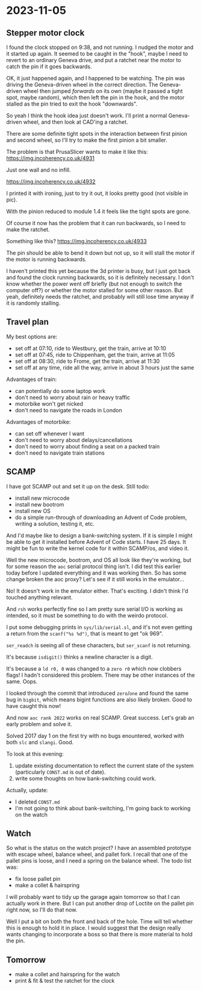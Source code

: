 # 2023-11-05

## Stepper motor clock

I found the clock stopped on 9:38, and not running. I nudged the motor
and it started up again. It seemed to be caught in the "hook", maybe I need
to revert to an ordinary Geneva drive, and put a ratchet near the motor
to catch the pin if it goes backwards.

OK, it just happened again, and I happened to be watching. The pin was
driving the Geneva-driven wheel in the correct direction. The Geneva-driven
wheel then jumped *forwards* on its own (maybe it passed a tight spot, maybe
random), which then left the pin in the hook, and the motor stalled as the pin
tried to exit the hook "downwards".

So yeah I think the hook idea just doesn't work. I'll print a normal
Geneva-driven wheel, and then look at CAD'ing a ratchet.

There are some definite tight spots in the interaction between first pinion
and second wheel, so I'll try to make the first pinion a bit smaller.

The problem is that PrusaSlicer wants to make it like this: https://img.incoherency.co.uk/4931

Just one wall and no infill.

https://img.incoherency.co.uk/4932

I printed it with ironing, just to try it out, it looks pretty good (not visible in pic).

With the pinion reduced to module 1.4 it feels like the tight spots are gone.

Of course it now has the problem that it can run backwards, so I need to make the ratchet.

Something like this? https://img.incoherency.co.uk/4933

The pin should be able to bend it down but not up, so it will stall the motor if the motor
is running backwards.

I haven't printed this yet because the 3d printer is busy, but I just got back and found the clock running backwards,
so it is definitely necessary. I don't know whether the power went off briefly (but not enough
to switch the computer off?) or whether the motor stalled for some other reason. But yeah, definitely
needs the ratchet, and probably will still lose time anyway if it is randomly stalling.

## Travel plan

My best options are:

 * set off at 07:10, ride to Westbury, get the train, arrive at 10:10
 * set off at 07:45, ride to Chippenham, get the train, arrive at 11:05
 * set off at 08:30, ride to Frome, get the train, arrive at 11:30
 * set off at any time, ride all the way, arrive in about 3 hours just the same

Advantages of train:

 * can potentially do some laptop work
 * don't need to worry about rain or heavy traffic
 * motorbike won't get nicked
 * don't need to navigate the roads in London

Advantages of motorbike:

 * can set off whenever I want
 * don't need to worry about delays/cancellations
 * don't need to worry about finding a seat on a packed train
 * don't need to navigate train stations

## SCAMP

I have got SCAMP out and set it up on the desk. Still todo:

 * install new microcode
 * install new bootrom
 * install new OS
 * do a simple run-through of downloading an Advent of Code problem, writing a solution, testing it, etc.

And I'd maybe like to design a bank-switching system. If it is simple I might be able to get it installed
before Advent of Code starts. I have 25 days. It might be fun to write the kernel code for it within SCAMP/os,
and video it.

Well the new microcode, bootrom, and OS all look like they're working, but for some reason the `aoc` serial
protocol thing isn't. I did test this earlier today before I updated everything and it was working then. So
has some change broken the aoc proxy? Let's see if it still works in the emulator...

No! It doesn't work in the emulator either. That's exciting. I didn't think I'd touched anything relevant.

And `rsh` works perfectly fine so I am pretty sure serial I/O is working as intended, so it must be something
to do with the weirdo protocol.

I put some debugging prints in `sys/lib/serial.sl`, and it's not even getting a return from the `scanf("%s %d")`,
that is meant to get "ok 969".

`ser_readch` is seeing all of these characters, but `ser_scanf` is not returning.

It's because `isdigit()` thinks a newline character is a digit.

It's because a `ld r0, 0` was changed to a `zero r0` which now clobbers flags! I hadn't considered this problem.
There may be other instances of the same. Oops.

I looked through the commit that introduced `zero`/`one` and found the same bug in `bigbit`, which means
bigint functions are also likely broken. Good to have caught this now!

And now `aoc rank 2022` works on real SCAMP. Great success. Let's grab an early problem and solve it.

Solved 2017 day 1 on the first try with no bugs enountered, worked with both `slc` and `slangi`. Good.

To look at this evening:

1. update existing documentation to reflect the current state of the system (particularly `CONST.md` is out of date).
2. write some thoughts on how bank-switching could work.

Actually, update:

 * I deleted `CONST.md`
 * I'm not going to think about bank-switching, I'm going back to working on the watch

## Watch

So what is the status on the watch project? I have an assembled prototype with escape wheel, balance wheel,
and pallet fork. I recall that one of the pallet pins is loose, and I need a spring on the balance wheel.
The todo list was:

 * fix loose pallet pin
 * make a collet & hairspring

I will probably want to tidy up the garage again tomorrow so that I can actually work in there. But I can put another
drop of Loctite on the pallet pin right now, so I'll do that now.

Well I put a bit on both the front and back of the hole. Time will tell whether this is enough to hold it in place.
I would suggest that the design really wants changing to incorporate a boss so that there is more material to hold the pin.

## Tomorrow

* make a collet and hairspring for the watch
* print & fit & test the ratchet for the clock
